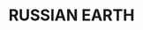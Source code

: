 ---
title: "RUSSIAN EARTH"
price: "TBA"
desc: "Opis nije dostupan"
img_path: "/assets/img/A.MIG-3014.jpg"
brand: AMMO
available: true
cat: "weathering"
subcat: "PIGMENTS (35 mL)"
subsubcat: "SS"
---